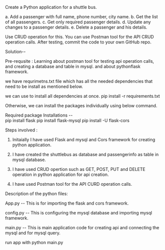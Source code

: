 Create a Python application for a shuttle bus.

a. Add a passenger with full name, phone number, city name.
b. Get the list of all passengers.
c. Get only required passenger details.
d. Update any changes to a passenger details.
e. Delete a passenger and his details.

Use CRUD operation for this. You can use Postman tool for the API CRUD operation calls. After testing, commit the code to your own GitHub repo.

Solution-- 

Pre-requsite : Learning about postman tool for testing api operation calls, and creating a database and table in mysql. and about pythonflask framework.

we have requrimetns.txt file which has all the needed dependencies that need to be install as mentioned below.

we can use to install all dependencies at once.
       pip install -r requirements.txt 

Otherwise, we can install the packages individually using below command.

Required package Installations --  
                                    pip install flask
                                    pip install flask-mysql 
                                    pip install -U flask-cors

Steps involved :

1. Initaially I have used Flask and mysql and Cors framework for creating python application.

2. I have created the shuttlebus as database and passengerinfo as table in mysql database.

3. I have used CRUD opertion such as GET, POST, PUT and DELETE operation in python application for api creation.

4. I have used Postman tool for the API CURD operation calls.

Description of the python files:

App.py -- This is for importing the flask and cors framework.

config.py -- This is configuring the mysql database and importing mysql framework.

main.py -- This is main application code for creating api and connecting the mysql and for mysql query.
       
run app with  python main.py



